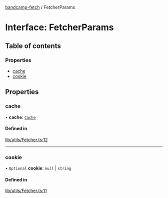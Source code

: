 [bandcamp-fetch](../README.md) / FetcherParams

# Interface: FetcherParams

## Table of contents

### Properties

- [cache](FetcherParams.md#cache)
- [cookie](FetcherParams.md#cookie)

## Properties

### cache

• **cache**: [`Cache`](../classes/Cache.md)

#### Defined in

[lib/utils/Fetcher.ts:12](https://github.com/patrickkfkan/bandcamp-fetch/blob/7815c68/src/lib/utils/Fetcher.ts#L12)

___

### cookie

• `Optional` **cookie**: ``null`` \| `string`

#### Defined in

[lib/utils/Fetcher.ts:11](https://github.com/patrickkfkan/bandcamp-fetch/blob/7815c68/src/lib/utils/Fetcher.ts#L11)
